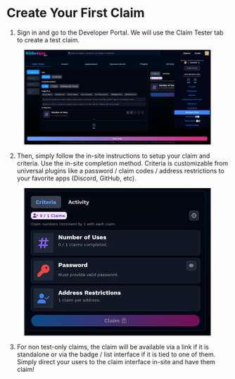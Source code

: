 # Create Your First Claim

1. Sign in and go to the Developer Portal. We will use the Claim Tester tab to create a test claim.

<figure><img src="../../.gitbook/assets/image (1) (1) (1) (1) (1) (1) (1) (1) (1).png" alt=""><figcaption></figcaption></figure>

2. Then, simply follow the in-site instructions to setup your claim and criteria. Use the in-site completion method. Criteria is customizable from universal plugins like a password / claim codes / address restrictions to your favorite apps (Discord, GitHub, etc).

<figure><img src="../../.gitbook/assets/image (2) (1) (1) (1) (1) (1) (1).png" alt=""><figcaption></figcaption></figure>

3. For non test-only claims, the claim will be available via a link if it is standalone or via the badge / list interface if it is tied to one of them. Simply direct your users to the claim interface in-site and have them claim!
